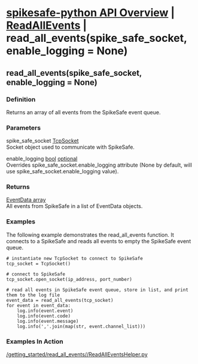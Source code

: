 # [spikesafe-python API Overview](/spikesafe_python_lib_docs/README.md) | [ReadAllEvents](/spikesafe_python_lib_docs/ReadAllEvents/README.md) | read_all_events(spike_safe_socket, enable_logging = None)

## read_all_events(spike_safe_socket, enable_logging = None)

### Definition
Returns an array of all events from the SpikeSafe event queue.

### Parameters
spike_safe_socket [TcpSocket](/spikesafe_python_lib_docs/TcpSocket/README.md)  
Socket object used to communicate with SpikeSafe.

enable_logging [bool](https://docs.python.org/3/library/stdtypes.html#boolean-values) [optional](https://docs.python.org/3/library/typing.html#typing.Optional)  
Overrides spike_safe_socket.enable_logging attribute (None by default, will use spike_safe_socket.enable_logging value).

### Returns
[EventData array](/spikesafe_python_lib_docs/EventData/README.md)  
All events from SpikeSafe in a list of EventData objects.

### Examples
The following example demonstrates the read_all_events function. It connects to a SpikeSafe and reads all events to empty the SpikeSafe event queue.
```
# instantiate new TcpSocket to connect to SpikeSafe
tcp_socket = TcpSocket()

# connect to SpikeSafe                        
tcp_socket.open_socket(ip_address, port_number)  

# read all events in SpikeSafe event queue, store in list, and print them to the log file
event_data = read_all_events(tcp_socket)          
for event in event_data:                        
    log.info(event.event)
    log.info(event.code)
    log.info(event.message)
    log.info(','.join(map(str, event.channel_list)))
```

### Examples In Action
[/getting_started/read_all_events//ReadAllEventsHelper.py](/getting_started/read_all_events//ReadAllEventsHelper.py)